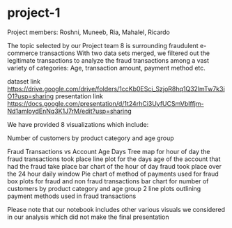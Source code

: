 # project-1

Project members: Roshni, Muneeb, Ria, Mahalel, Ricardo

The topic selected by our Project team 8 is surrounding fraudulent e-commerce transactions
With two data sets merged, we filtered out the legitimate transactions to analyze the fraud transactions among a vast variety of categories: Age, transaction amount, payment method etc.

dataset link https://drive.google.com/drive/folders/1ccKb0ESci_SzjoR8hq1Q32lmTw7k3iO1?usp=sharing
presentation link https://docs.google.com/presentation/d/1t24rhCi3UyfUCSmVbIffjm-Nd1amloydEnNq3K1J7rM/edit?usp=sharing

We have provided 8 visualizations which include:

Number of customers by product category and age group

Fraud Transactions vs Account Age Days
Tree map for hour of day the fraud transactions took place
line plot for the days age of the account that had the fraud take place
bar chart of the hour of day fraud took place over the 24 hour daily window
Pie chart of method of payments used for fraud
box plots for fraud and non fraud transactions
bar chart for number of customers by product category and age group
2 line plots outlining payment methods used in fraud transactions

Please note that our notebook includes other various visuals we considered in our analysis which did not make the final presentation
